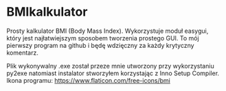 # BMIkalkulator
Prosty kalkulator BMI (Body Mass Index).
Wykorzystuje moduł easygui, który jest najłatwiejszym sposobem tworzenia prostego GUI.
To mój pierwszy program na github i będę wdzięczny za każdy krytyczny komentarz.

Plik wykonywalny .exe został przeze mnie utworzony przy wykorzystaniu py2exe natomiast instalator stworzyłem korzystając z Inno Setup Compiler.
Ikona programu: https://www.flaticon.com/free-icons/bmi
